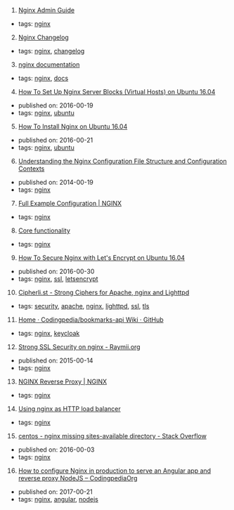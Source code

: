 1. [Nginx Admin Guide](https://www.nginx.com/resources/admin-guide/)
  * tags: [nginx](tags/nginx.md)
2. [Nginx Changelog](http://nginx.org/en/CHANGES)
  * tags: [nginx](tags/nginx.md), [changelog](tags/changelog.md)
3. [nginx documentation](https://nginx.org/en/docs/)
  * tags: [nginx](tags/nginx.md), [docs](tags/docs.md)
4. [How To Set Up Nginx Server Blocks (Virtual Hosts) on Ubuntu 16.04](https://www.digitalocean.com/community/tutorials/how-to-set-up-nginx-server-blocks-virtual-hosts-on-ubuntu-16-04)
  * published on: 2016-00-19
  * tags: [nginx](tags/nginx.md), [ubuntu](tags/ubuntu.md)
5. [How To Install Nginx on Ubuntu 16.04 ](https://www.digitalocean.com/community/tutorials/how-to-install-nginx-on-ubuntu-16-04)
  * published on: 2016-00-21
  * tags: [nginx](tags/nginx.md), [ubuntu](tags/ubuntu.md)
6. [Understanding the Nginx Configuration File Structure and Configuration Contexts](https://www.digitalocean.com/community/tutorials/understanding-the-nginx-configuration-file-structure-and-configuration-contexts)
  * published on: 2014-00-19
  * tags: [nginx](tags/nginx.md)
7. [Full Example Configuration | NGINX](https://www.nginx.com/resources/wiki/start/topics/examples/full/)
  * tags: [nginx](tags/nginx.md)
8. [Core functionality](http://nginx.org/en/docs/ngx_core_module.html)
  * tags: [nginx](tags/nginx.md)
9. [How To Secure Nginx with Let's Encrypt on Ubuntu 16.04](https://www.digitalocean.com/community/tutorials/how-to-secure-nginx-with-let-s-encrypt-on-ubuntu-16-04)
  * published on: 2016-00-30
  * tags: [nginx](tags/nginx.md), [ssl](tags/ssl.md), [letsencrypt](tags/letsencrypt.md)
10. [Cipherli.st - Strong Ciphers for Apache, nginx and Lighttpd](https://cipherli.st/)
  * tags: [security](tags/security.md), [apache](tags/apache.md), [nginx](tags/nginx.md), [lighttpd](tags/lighttpd.md), [ssl](tags/ssl.md), [tls](tags/tls.md)
11. [Home · Codingpedia/bookmarks-api Wiki · GitHub](https://github.com/Codingpedia/bookmarks-api/wiki)
  * tags: [nginx](tags/nginx.md), [keycloak](tags/keycloak.md)
12. [Strong SSL Security on nginx - Raymii.org](https://raymii.org/s/tutorials/Strong_SSL_Security_On_nginx.html)
  * published on: 2015-00-14
  * tags: [nginx](tags/nginx.md)
13. [NGINX Reverse Proxy | NGINX](https://www.nginx.com/resources/admin-guide/reverse-proxy/)
  * tags: [nginx](tags/nginx.md)
14. [Using nginx as HTTP load balancer](http://nginx.org/en/docs/http/load_balancing.html)
  * tags: [nginx](tags/nginx.md)
15. [centos - nginx missing sites-available directory - Stack Overflow](https://stackoverflow.com/questions/17413526/nginx-missing-sites-available-directory)
  * published on: 2016-00-03
  * tags: [nginx](tags/nginx.md)
16. [How to configure Nginx in production to serve an Angular app and reverse proxy NodeJS – CodingpediaOrg](http://www.codingpedia.org/ama/how-to-configure-nginx-in-production-to-serve-angular-app-and-reverse-proxy-nodejs)
  * published on: 2017-00-21
  * tags: [nginx](tags/nginx.md), [angular](tags/angular.md), [nodejs](tags/nodejs.md)
